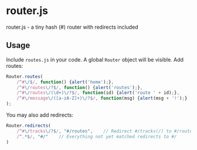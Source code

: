 router.js
=========

router.js - a tiny hash (#) router with redirects included

## Usage
Include `routes.js` in your code. A global `Router` object will be visible. Add routes:
```js
Router.routes(
    /^#\/$/, function() {alert('home');},
    /^#\/routes\/?$/, function() {alert('routes');},
    /^#\/routes\/(\d+)\/?$/, function(id) {alert('route ' + id);},
    /^#\/message\/([a-zA-Z]+)\/?$/, function(msg) {alert(msg + '!');}
);
```

You may also add redirects:
```js
Router.redirects(
    /^#\/tracks\/?$/, "#/routes",    // Redirect #/tracks(/) to #/routes
    /^.*$/, "#/"    // Everything not yet matched redirects to #/
)
```
